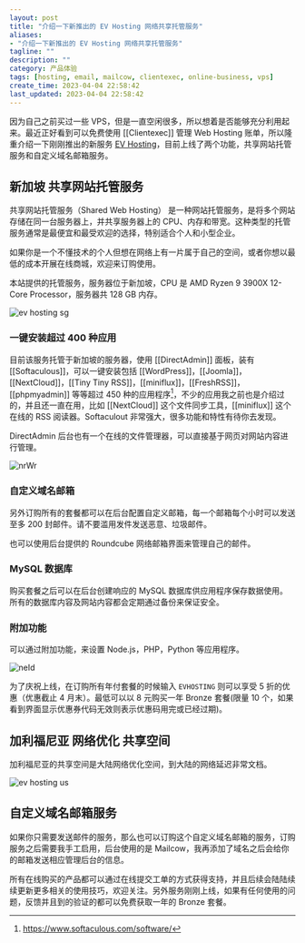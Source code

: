 ```yaml
---
layout: post
title: "介绍一下新推出的 EV Hosting 网络共享托管服务"
aliases:
- "介绍一下新推出的 EV Hosting 网络共享托管服务"
tagline: ""
description: ""
category: 产品体验
tags: [hosting, email, mailcow, clientexec, online-business, vps]
create_time: 2023-04-04 22:58:42
last_updated: 2023-04-04 22:58:42
---
```


因为自己之前买过一些 VPS，但是一直空闲很多，所以想着是否能够充分利用起来。最近正好看到可以免费使用 [[Clientexec]] 管理 Web Hosting 账单，所以隆重介绍一下刚刚推出的新服务 [EV Hosting](https://client.einverne.info/)，目前上线了两个功能，共享网站托管服务和自定义域名邮箱服务。

## 新加坡 共享网站托管服务

共享网站托管服务（Shared Web Hosting） 是一种网站托管服务，是将多个网站存储在同一台服务器上，并共享服务器上的 CPU、内存和带宽。这种类型的托管服务通常是最便宜和最受欢迎的选择，特别适合个人和小型企业。

如果你是一个不懂技术的个人但想在网络上有一片属于自己的空间，或者你想以最低的成本开展在线商城，欢迎来订购使用。

本站提供的托管服务，服务器位于新加坡，CPU 是 AMD Ryzen 9 3900X 12-Core Processor，服务器共 128 GB 内存。

![ev hosting sg](https://photo.einverne.info/images/2023/04/08/sll3.jpg)

### 一键安装超过 400 种应用

目前该服务托管于新加坡的服务器，使用 [[DirectAdmin]] 面板，装有 [[Softaculous]]，可以一键安装包括 [[WordPress]]，[[Joomla]]，[[NextCloud]]，[[Tiny Tiny RSS]]，[[miniflux]]，[[FreshRSS]]，[[phpmyadmin]] 等等超过 450 种的应用程序[^1]，不少的应用我之前也是介绍过的，并且还一直在用，比如 [[NextCloud]] 这个文件同步工具，[[miniflux]] 这个 在线的 RSS 阅读器。Softaculout 非常强大，很多功能和特性有待你去发现。

[^1]: <https://www.softaculous.com/software/>

DirectAdmin 后台也有一个在线的文件管理器，可以直接基于网页对网站内容进行管理。

![nrWr](https://photo.einverne.info/images/2023/04/04/nrWr.png)

### 自定义域名邮箱

另外订购所有的套餐都可以在后台配置自定义邮箱，每一个邮箱每个小时可以发送至多 200 封邮件。请不要滥用发件发送恶意、垃圾邮件。

也可以使用后台提供的 Roundcube 网络邮箱界面来管理自己的邮件。

### MySQL 数据库

购买套餐之后可以在后台创建响应的 MySQL 数据库供应用程序保存数据使用。所有的数据库内容及网站内容都会定期通过备份来保证安全。

### 附加功能

可以通过附加功能，来设置 Node.js，PHP，Python 等应用程序。

![neId](https://photo.einverne.info/images/2023/04/04/neId.png)

为了庆祝上线，在订购所有年付套餐的时候输入 `EVHOSTING` 则可以享受 5 折的优惠（优惠截止 4 月末）。最低可以以 8 元购买一年 Bronze 套餐(限量 10 个，如果看到界面显示优惠券代码无效则表示优惠码用完或已经过期)。

## 加利福尼亚 网络优化 共享空间

加利福尼亚的共享空间是大陆网络优化空间，到大陆的网络延迟非常文档。

![ev hosting us](https://photo.einverne.info/images/2023/04/08/sokY.png)

## 自定义域名邮箱服务

如果你只需要发送邮件的服务，那么也可以订购这个自定义域名邮箱的服务，订购服务之后需要我手工启用，后台使用的是 Mailcow，我再添加了域名之后会给你的邮箱发送相应管理后台的信息。

所有在线购买的产品都可以通过在线提交工单的方式获得支持，并且后续会陆陆续续更新更多相关的使用技巧，欢迎关注。另外服务刚刚上线，如果有任何使用的问题，反馈并且到的验证的都可以免费获取一年的 Bronze 套餐。
